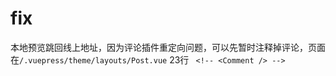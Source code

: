 # fix
本地预览跳回线上地址，因为评论插件重定向问题，可以先暂时注释掉评论，页面在`/.vuepress/theme/layouts/Post.vue` 23行 ` <!-- <Comment /> -->`